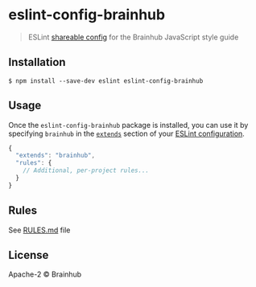 # eslint-config-brainhub

> ESLint [shareable config](http://eslint.org/docs/developer-guide/shareable-configs.html) for the Brainhub JavaScript style guide


## Installation

```
$ npm install --save-dev eslint eslint-config-brainhub
```


## Usage

Once the `eslint-config-brainhub` package is installed, you can use it by specifying `brainhub` in the [`extends`](http://eslint.org/docs/user-guide/configuring#extending-configuration-files) section of your [ESLint configuration](http://eslint.org/docs/user-guide/configuring).

```js
{
  "extends": "brainhub",
  "rules": {
    // Additional, per-project rules...
  }
}
```

## Rules

See [RULES.md](RULES.md) file

## License

Apache-2 © Brainhub
